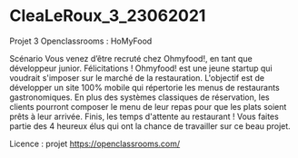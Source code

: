 # CleaLeRoux_3_23062021
Projet 3 Openclassrooms : HoMyFood

Scénario
Vous venez d’être recruté chez Ohmyfood!, en tant que développeur junior. Félicitations !
Ohmyfood! est une jeune startup qui voudrait s'imposer sur le marché de la restauration. L'objectif est de développer un site 100% mobile qui répertorie les menus de restaurants gastronomiques. En plus des systèmes classiques de réservation, les clients pourront composer le menu de leur repas pour que les plats soient prêts à leur arrivée. Finis, les temps d'attente au restaurant !
Vous faites partie des 4 heureux élus qui ont la chance de travailler sur ce beau projet.

Licence : projet https://openclassrooms.com/

